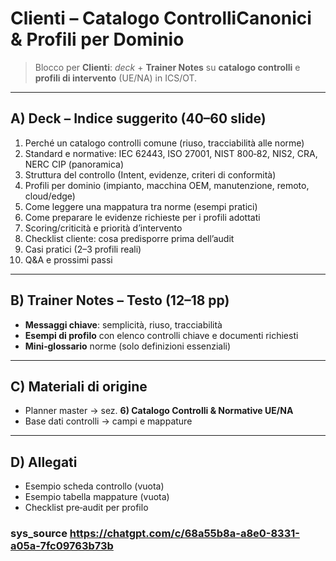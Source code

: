 # Clienti – Catalogo ControlliCanonici & Profili per Dominio

> Blocco per **Clienti**: *deck* + **Trainer Notes** su **catalogo controlli** e **profili di intervento** (UE/NA) in ICS/OT.

---

## A) Deck – Indice suggerito (40–60 slide)

1. Perché un catalogo controlli comune (riuso, tracciabilità alle norme)
2. Standard e normative: IEC 62443, ISO 27001, NIST 800‑82, NIS2, CRA, NERC CIP (panoramica)
3. Struttura del controllo (Intent, evidenze, criteri di conformità)
4. Profili per dominio (impianto, macchina OEM, manutenzione, remoto, cloud/edge)
5. Come leggere una mappatura tra norme (esempi pratici)
6. Come preparare le evidenze richieste per i profili adottati
7. Scoring/criticità e priorità d’intervento
8. Checklist cliente: cosa predisporre prima dell’audit
9. Casi pratici (2–3 profili reali)
10. Q\&A e prossimi passi

---

## B) Trainer Notes – Testo (12–18 pp)

* **Messaggi chiave**: semplicità, riuso, tracciabilità
* **Esempi di profilo** con elenco controlli chiave e documenti richiesti
* **Mini‑glossario** norme (solo definizioni essenziali)

---

## C) Materiali di origine

* Planner master → sez. **6) Catalogo Controlli & Normative UE/NA**
* Base dati controlli → campi e mappature

---

## D) Allegati

* Esempio scheda controllo (vuota)
* Esempio tabella mappature (vuota)
* Checklist pre‑audit per profilo

### sys_source https://chatgpt.com/c/68a55b8a-a8e0-8331-a05a-7fc09763b73b